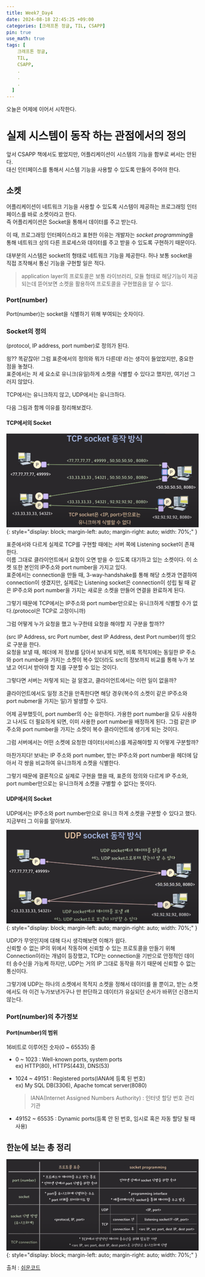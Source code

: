 ```yaml
---
title: Week7_Day4
date: 2024-08-18 22:45:25 +09:00
categories: [크래프톤 정글, TIL, CSAPP]
pin: true
use_math: true
tags: [
    크래프톤 정글,
    TIL,
    CSAPP,
    .
    .
    .
  ]
---
```


오늘은 어제에 이어서 시작한다.

# 실제 시스템이 동작 하는 관점에서의 정의

앞서 CSAPP 책에서도 봤었지만, 어플리케이션이 시스템의 기능을 함부로 써서는 안된다.  
대신 인터페이스를 통해서 시스템 기능을 사용할 수 있도록 만들어 주어야 한다.

## 소켓

어플리케이션이 네트워크 기능을 사용할 수 있도록 시스템이 제공하는 프로그래밍 인터페이스를 바로 소켓이라고 한다.  
즉 어플리케이션은 Socket을 통해서 데이터를 주고 받는다.

이 때, 프로그래밍 인터페이스라고 표현한 이유는 개발자는 *socket programming*을 통해 네트워크 상의 다른 프로세스와 데이터를 주고 받을 수 있도록 구현하기 때문이다.

대부분의 시스템은 socket의 형태로 네트워크 기능을 제공한다. 허나 보통 socket을 직접 조작해서 통신 기능을 구현할 일은 적다.

> application layer의 프로토콜은 보통 라이브러리, 모듈 형태로 해당기능이 제공되는데 뜯어보면 소켓을 활용하여 프로토콜을 구현했음을 알 수 있다.

### Port(number)

Port(number)는 socket을 식별하기 위해 부여되는 숫자이다.

### Socket의 정의

(protocol, IP address, port number)로 정의가 된다.

읭?? 똑같잖아! 그럼 표준에서의 정의와 뭐가 다른데! 라는 생각이 들었었지만, 중요한 점을 놓쳤다.  
표준에서는 저 세 요소로 유니크(유일)하게 소켓을 식별할 수 있다고 했지만, 여기선 그러지 않았다.

TCP에서는 유니크하지 않고, UDP에서는 유니크하다.

다음 그림과 함께 이유를 정리해보겠다.

#### TCP에서의 Socket

![TCP](../../assets/img/post_img/20240818/TCP.png){: style="display: block; margin-left: auto; margin-right: auto; width: 70%;" }

표준에서와 다르게 실제로 TCP를 구현할 때에는 서버 쪽에 Listening socket이 존재한다.  
이름 그대로 클라이언트에서 요청이 오면 받을 수 있도록 대기하고 있는 소켓이다. 이 소켓 또한 본인의 IP주소와 port number을 가지고 있다.  
표준에서는 connection을 만들 때, 3-way-handshake를 통해 해당 소켓과 연결하여 connection이 생겼지만, 실제로는 Listening socket은 connection이 성립 될 때 같은 IP주소와 port number을 가지는 새로운 소켓을 만들어 연결을 완료하게 된다.

그렇기 때문에 TCP에서는 IP주소와 port number만으로는 유니크하게 식별할 수가 없다.(protocol은 TCP로 고정이니까)

그럼 어떻게 누가 요청을 했고 누구한테 요청을 해야할 지 구분을 할까??

(src IP Address, src Port number, dest IP Address, dest Port number)의 쌍으로 구분을 한다.  
요청을 보낼 때, 헤더에 저 정보를 담아서 보내게 되면, 비록 목적지에는 동일한 IP 주소와 port number을 가지는 소켓이 복수 있더라도 src의 정보까지 비교를 통해 누가 보냈고 어디서 받아야 할 지를 구분할 수 있는 것이다.

그렇다면 서버는 저렇게 되는 걸 알겠고, 클라이언트에서는 이런 일이 없을까?

클라이언트에서도 일정 조건을 만족한다면 해당 경우(복수의 소켓이 같은 IP주소와 port nubmer을 가지는 일)가 발생할 수 있다.

어제 공부했듯이, port number의 수는 유한하다. 가용한 port number을 모두 사용하고 나서도 더 필요하게 되면, 이미 사용한 port number을 배정하게 된다. 그럼 같은 IP 주소와 port number을 가지는 소켓이 복수 클라이언트에 생기게 되는 것이다.

그럼 서버에서는 어떤 소켓에 요청한 데이터(서비스)를 제공해야할 지 어떻게 구분할까?

마찬가지다! 보내는 IP 주소와 port number, 받는 IP주소와 port number을 헤더에 담아서 각 쌍을 비교하여 유니크하게 소켓을 식별한다.

그렇기 때문에 결론적으로 실제로 구현을 했을 때, 표준의 정의와 다르게 IP 주소와, port number만으로는 유니크하게 소켓을 구별할 수 없다는 뜻이다.

#### UDP에서의 Socket

UDP에서는 IP주소와 port number만으로 유니크 하게 소켓을 구분할 수 있다고 했다. 지금부터 그 이유를 알아보자.

![UDP](../../assets/img/post_img/20240818/UDP.png){: style="display: block; margin-left: auto; margin-right: auto; width: 70%;" }

UDP가 무엇인지에 대해 다시 생각해보면 이해가 쉽다.  
신뢰할 수 없는 IP의 위에서 작동하며 신뢰할 수 있는 프로토콜을 만들기 위해 Connection이라는 개념이 등장했고, TCP는 connection을 기반으로 안정적인 데이터 송수신을 가능케 하지만, UDP는 거의 IP 그대로 동작을 하기 때문에 신뢰할 수 없는 통신이다.

그렇기에 UDP는 하나의 소켓에서 목적지 소켓을 정해서 데이터를 쏠 뿐이고, 받는 소켓에서도 아 이건 누가보낸거구나 만 판단하고 데이터가 유실되던 순서가 바뀌던 신경쓰지 않는다.

### Port(number)의 추가정보

#### Port(number)의 범위

16비트로 이루어진 숫자(0 ~ 65535) 중

- 0 ~ 1023 : Well-known ports, system ports  
  ex) HTTP(80), HTTPS(443), DNS(53)

- 1024 ~ 49151 : Registered ports(IANA에 등록 된 번호)  
  ex) My SQL DB(3306), Apache tomcat server(8080)

  > IANA(Internet Assigned Numbers Authority) : 인터넷 할당 번호 관리 기관

- 49152 ~ 65535 : Dynamic ports(등록 안 된 번호, 임시로 혹은 자동 할당 될 때 사용)

## 한눈에 보는 총 정리

![Summary](../../assets/img/post_img/20240818/Summary.png){: style="display: block; margin-left: auto; margin-right: auto; width: 70%;" }

출처 : [쉬운코드](https://www.youtube.com/watch?v=WwseO8l8rZc)
